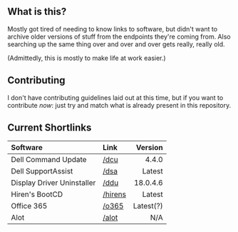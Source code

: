 <!-- #shrtlnk -->

## What is this?

Mostly got tired of needing to know links to software, but
didn't want to archive older versions of stuff from the
endpoints they're coming from. Also searching up the same
thing over and over and over gets really, really old.

(Admittedly, this is mostly to make life at work easier.)

## Contributing

I don't have contributing guidelines laid out at this time,
but if you want to contribute *now*: just try and match
what is already present in this repository.

## Current Shortlinks

| Software                   | Link               | Version  |
| :---                       | :---               | ---:     |
| Dell Command Update        | [/dcu](/dcu)       | 4.4.0    |
| Dell SupportAssist         | [/dsa](/dsa)       | Latest   |
| Display Driver Uninstaller | [/ddu](/ddu)       | 18.0.4.6 |
| Hiren's BootCD             | [/hirens](/hirens) | Latest   |
| Office 365                 | [/o365](/o365)     | Latest(?)|
| Alot                       | [/alot](/alot)     | N/A      |
